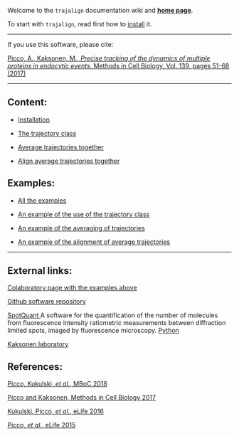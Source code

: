 Welcome to the `trajalign` documentation wiki and [**home page**](http://apicco.github.io/trajectory_alignment/).

To start with `trajalign`, read first how to [install](Installation) it.

***

If you use this software, please cite:

[Picco, A., Kaksonen, M., _Precise tracking of the dynamics of multiple proteins in endocytic events_,  Methods in Cell Biology, Vol. 139, pages 51-68 (2017)](http://www.sciencedirect.com/science/article/pii/S0091679X16301546)

***

## Content:

* [Installation](Installation)

* [The trajectory class](The-trajectory-class)

* [Average trajectories together](Averaging-trajectories)

* [Align average trajectories together](Align-average-trajectories)

## Examples:

* [All the examples](Examples.md)

* [An example of the use of the trajectory class](Trajectory-class-example)

* [An example of the averaging of trajectories](Example-of-trajectory-average)

* [An example of the alignment of average trajectories](Example-of-trajectory-alignment)

***

## External links:

[ Colaboratory page with the examples above ](https://colab.research.google.com/drive/1GqecepdVNjqx1J_IOnTO00x63HLb6u42?usp=sharing)

[ Github software repository ](https://github.com/apicco/trajectory_alignment)

[ SpotQuant ](https://github.com/apicco/spotquant) A software for the quantification of the number of molecules from fluorescence intensity ratiometric measurements between diffraction limited spots, imaged by fluorescence microscopy.
[ Python ](https://docs.python.org/3/)

[ Kaksonen laboratory ](http://cms.unige.ch/sciences/biochimie/-Marko-Kaksonen-.html)

## References:
[Picco, Kukulski, _et al._, MBoC 2018](https://doi.org/10.1091/mbc.E17-11-0688)

[Picco and Kaksonen, Methods in Cell Biology 2017](http://www.sciencedirect.com/science/article/pii/S0091679X16301546) 

[Kukulski, Picco, _et al._, eLife 2016](http://dx.doi.org/10.7554/eLife.16036)

[Picco, _et al._, eLife 2015](http://dx.doi.org/10.7554/eLife.04535)
